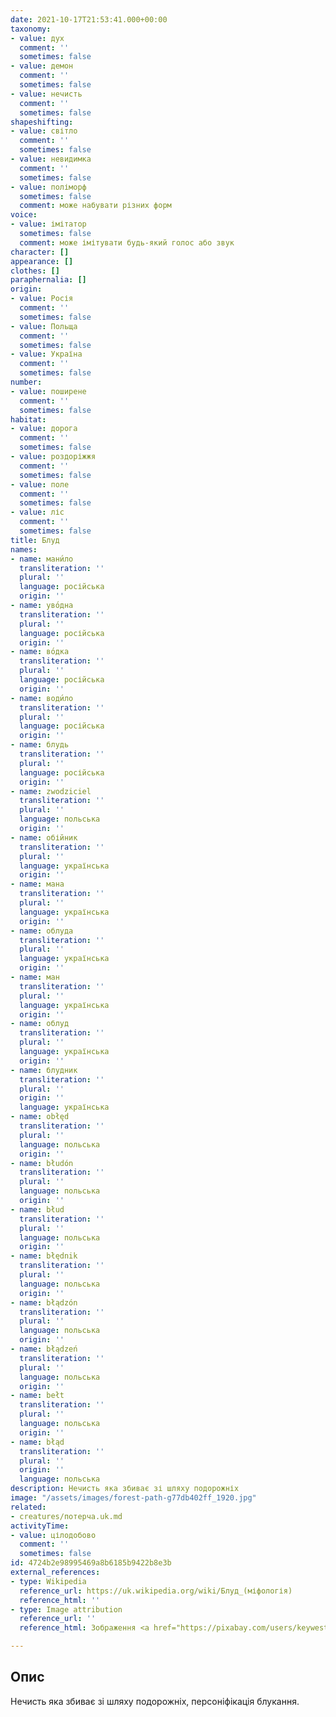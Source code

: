 ```yaml
---
date: 2021-10-17T21:53:41.000+00:00
taxonomy:
- value: дух
  comment: ''
  sometimes: false
- value: демон
  comment: ''
  sometimes: false
- value: нечисть
  comment: ''
  sometimes: false
shapeshifting:
- value: світло
  comment: ''
  sometimes: false
- value: невидимка
  comment: ''
  sometimes: false
- value: поліморф
  sometimes: false
  comment: може набувати різних форм
voice:
- value: імітатор
  sometimes: false
  comment: може імітувати будь-який голос або звук
character: []
appearance: []
clothes: []
paraphernalia: []
origin:
- value: Росія
  comment: ''
  sometimes: false
- value: Польща
  comment: ''
  sometimes: false
- value: Україна
  comment: ''
  sometimes: false
number:
- value: поширене
  comment: ''
  sometimes: false
habitat:
- value: дорога
  comment: ''
  sometimes: false
- value: роздоріжжя
  comment: ''
  sometimes: false
- value: поле
  comment: ''
  sometimes: false
- value: ліс
  comment: ''
  sometimes: false
title: Блуд
names:
- name: мани́ло
  transliteration: ''
  plural: ''
  language: російська
  origin: ''
- name: уво́дна
  transliteration: ''
  plural: ''
  language: російська
  origin: ''
- name: во́дка
  transliteration: ''
  plural: ''
  language: російська
  origin: ''
- name: води́ло
  transliteration: ''
  plural: ''
  language: російська
  origin: ''
- name: блудь
  transliteration: ''
  plural: ''
  language: російська
  origin: ''
- name: zwodziciel
  transliteration: ''
  plural: ''
  language: польська
  origin: ''
- name: обійник
  transliteration: ''
  plural: ''
  language: українська
  origin: ''
- name: мана
  transliteration: ''
  plural: ''
  language: українська
  origin: ''
- name: облуда
  transliteration: ''
  plural: ''
  language: українська
  origin: ''
- name: ман
  transliteration: ''
  plural: ''
  language: українська
  origin: ''
- name: облуд
  transliteration: ''
  plural: ''
  language: українська
  origin: ''
- name: блудник
  transliteration: ''
  plural: ''
  origin: ''
  language: українська
- name: obłęd
  transliteration: ''
  plural: ''
  language: польська
  origin: ''
- name: błudón
  transliteration: ''
  plural: ''
  language: польська
  origin: ''
- name: błud
  transliteration: ''
  plural: ''
  language: польська
  origin: ''
- name: błędnik
  transliteration: ''
  plural: ''
  language: польська
  origin: ''
- name: błądzón
  transliteration: ''
  plural: ''
  language: польська
  origin: ''
- name: błądzeń
  transliteration: ''
  plural: ''
  language: польська
  origin: ''
- name: bełt
  transliteration: ''
  plural: ''
  language: польська
  origin: ''
- name: błąd
  transliteration: ''
  plural: ''
  origin: ''
  language: польська
description: Нечисть яка збиває зі шляху подорожніх
image: "/assets/images/forest-path-g77db402ff_1920.jpg"
related:
- creatures/потерча.uk.md
activityTime:
- value: цілодобово
  comment: ''
  sometimes: false
id: 4724b2e98995469a8b6185b9422b8e3b
external_references:
- type: Wikipedia
  reference_url: https://uk.wikipedia.org/wiki/Блуд_(міфологія)
  reference_html: ''
- type: Image attribution
  reference_url: ''
  reference_html: Зображення <a href="https://pixabay.com/users/keywest3-122514/?utm_source=link-attribution&amp;utm_medium=referral&amp;utm_campaign=image&amp;utm_content=238887">keywest3</a> з сайту <a href="https://pixabay.com/?utm_source=link-attribution&amp;utm_medium=referral&amp;utm_campaign=image&amp;utm_content=238887">Pixabay</a>

---
```

## Опис

Нечисть яка збиває зі шляху подорожніх, персоніфікація блукання.
